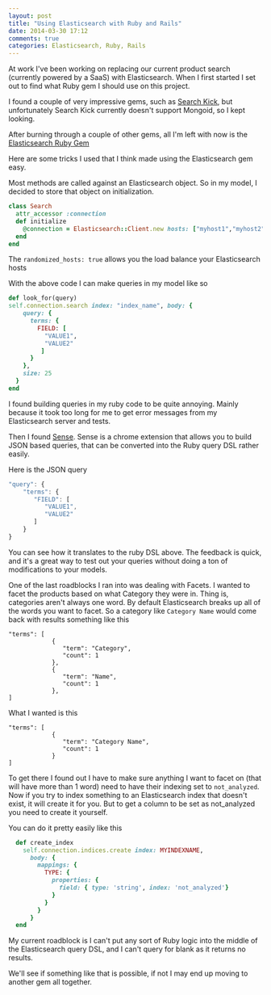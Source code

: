 ```yaml
---
layout: post
title: "Using Elasticsearch with Ruby and Rails"
date: 2014-03-30 17:12
comments: true
categories: Elasticsearch, Ruby, Rails
---
```


At work I've been working on replacing our current product search (currently powered by a SaaS) with Elasticsearch. When I first started I set out to find what Ruby gem I should use on this project.

I found a couple of very impressive gems, such as [Search Kick](https://github.com/ankane/searchkick), but unfortunately Search Kick currently doesn't support Mongoid, so I kept looking.

After burning through a couple of other gems, all I'm left with now is the [Elasticsearch Ruby Gem](https://github.com/elasticsearch/elasticsearch-ruby)

Here are some tricks I used that I think made using the Elasticsearch gem easy.

Most methods are called against an Elasticsearch object. So in my model, I decided to store that object on initialization.

``` ruby
class Search
  attr_accessor :connection
  def initialize
    @connection = Elasticsearch::Client.new hosts: ["myhost1","myhost2" ], randomize_hosts: true
  end
end
```
The `randomized_hosts: true` allows you the load balance your Elasticsearch hosts

With the above code I can make queries in my model like so
``` ruby
def look_for(query)
self.connection.search index: "index_name", body: {
    query: {
      terms: {
        FIELD: [
          "VALUE1",
          "VALUE2"
         ]
      }
    },
    size: 25
  }
end
```
I found building queries in my ruby code to be quite annoying. Mainly because it took too long for me to get error messages from my Elasticsearch server and tests.

Then I found [Sense](https://chrome.google.com/webstore/detail/sense/doinijnbnggojdlcjifpdckfokbbfpbo). Sense is a chrome extension that allows you to build JSON based queries, that can be converted into the Ruby query DSL rather easily.

Here is the JSON query
``` javascript
"query": {
    "terms": {
       "FIELD": [
          "VALUE1",
          "VALUE2"
       ]
    }
}
```

You can see how it translates to the ruby DSL above. The feedback is quick, and it's a great way to test out your queries without doing a ton of modifications to your models.

One of the last roadblocks I ran into was dealing with Facets. I wanted to facet the products based on what Category they were in. Thing is, categories aren't always one word. By default Elasticsearch breaks up all of the words you want to facet. So a category like `Category Name` would come back with results something like this
```
"terms": [
            {
               "term": "Category",
               "count": 1
            },
            {
               "term": "Name",
               "count": 1
            },
]
```

What I wanted is this
```
"terms": [
            {
               "term": "Category Name",
               "count": 1
            }
]
```

To get there I found out I have to make sure anything I want to facet on (that will have more than 1 word) need to have their indexing set to `not_analyzed`. Now if you try to index something to an Elasticsearch index that doesn't exist, it will create it for you. But to get a column to be set as not_analyzed you need to create it yourself.

You can do it pretty easily like this
``` ruby
  def create_index
    self.connection.indices.create index: MYINDEXNAME,
      body: {
        mappings: {
          TYPE: {
            properties: {
              field: { type: 'string', index: 'not_analyzed'}
            }
          }
        }
      }
  end
```

My current roadblock is I can't put any sort of Ruby logic into the middle of the Elasticsearch query DSL, and I can't query for blank as it returns no results.

We'll see if something like that is possible, if not I may end up moving to another gem all together.

